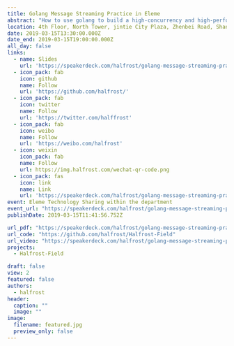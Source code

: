 ```yaml
---
title: Golang Message Streaming Practice in Eleme
abstract: "How to use golang to build a high-concurrency and high-performance Message Streaming System? Let me tell you."
location: 4th Floor, North Tower, jintie City Plaza, Zhenbei Road, Shanghai
date: 2019-03-15T13:30:00.000Z
date_end: 2019-03-15T19:00:00.000Z
all_day: false
links:
  - name: Slides
    url: 'https://speakerdeck.com/halfrost/golang-message-streaming-practice-in-eleme'
  - icon_pack: fab
    icon: github
    name: Follow
    url: 'https://github.com/halfrost/'
  - icon_pack: fab
    icon: twitter
    name: Follow
    url: 'https://twitter.com/halffrost'
  - icon_pack: fab
    icon: weibo
    name: Follow
    url: 'https://weibo.com/halfrost'
  - icon: weixin
    icon_pack: fab
    name: Follow
    url: https://img.halfrost.com/wechat-qr-code.png
  - icon_pack: fas
    icon: link
    name: Link
    url: 'https://speakerdeck.com/halfrost/golang-message-streaming-practice-in-eleme'
event: Eleme Technology Sharing within the department
event_url: "https://speakerdeck.com/halfrost/golang-message-streaming-practice-in-eleme"
publishDate: 2019-03-15T11:41:56.752Z

url_pdf: "https://speakerdeck.com/halfrost/golang-message-streaming-practice-in-eleme"
url_code: "https://github.com/halfrost/Halfrost-Field"
url_video: "https://speakerdeck.com/halfrost/golang-message-streaming-practice-in-eleme"
projects:
  - Halfrost-Field

draft: false
view: 2
featured: false
authors:
  - halfrost
header:
  caption: ""
  image: ""
image:
  filename: featured.jpg
  preview_only: false
---
```

